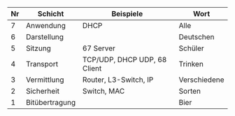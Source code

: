 | Nr | Schicht | Beispiele | Wort |
|---|---|---|---|
| 7 | Anwendung | DHCP | Alle |
| 6 | Darstellung | | Deutschen |
| 5 | Sitzung | 67 Server | Schüler |
| 4 | Transport | TCP/UDP, DHCP UDP, 68 Client | Trinken |
| 3 | Vermittlung | Router, L3-Switch, IP | Verschiedene |
| 2 | Sicherheit | Switch, MAC | Sorten |
| 1 | Bitübertragung | | Bier |
